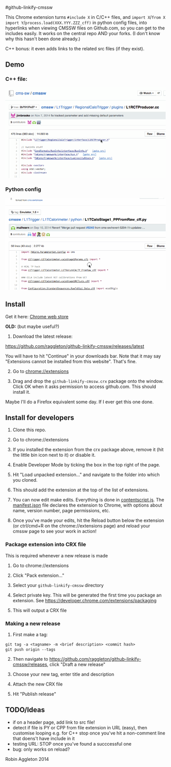 #github-linkify-cmssw

This Chrome extension turns `#include X` in C/C++ files, and `import X`/`from X import Y`/`process.load(XXX.YYY.ZZZ_cff)` in python config files, into hyperlinks when viewing CMSSW files on Github.com, so you can get to the includes easily. It works on the central repo AND your forks. (I don't know why this hasn't been done already.)

C++ bonus: it even adds links to the related src files (if they exist).

## Demo

### C++ file:
![Demo of c++ features](cpp.gif?raw=true)

### Python config
![Demo of python features](py.gif?raw=true)

## Install

Get it here: [Chrome web store](https://chrome.google.com/webstore/detail/github-linkify-for-cmssw/dfhloocknejlnadfgmkceikaaidgmndk)

**OLD:** (but maybe useful?)

1) Download the latest release:

https://github.com/raggleton/github-linkify-cmssw/releases/latest

You will have to hit "Continue" in your downloads bar. Note that it may say "Extensions cannot be installed from this website". That's fine.

2) Go to [chrome://extensions](chrome://extensions)

3) Drag and drop the `github-linkify-cmssw.crx` package onto the window. Click OK when it asks permission to access github.com. This should install it.

Maybe I'll do a Firefox equivalent some day. If I ever get this one done.

## Install for developers

1) Clone this repo.

2) Go to chrome://extensions

3) If you installed the extension from the crx package above, remove it (hit the little bin icon next to it) or disable it.

4) Enable Developer Mode by ticking the box in the top right of the page.

5) Hit "Load unpacked extension..." and navigate to the folder into which you cloned.

6) This should add the extension at the top of the list of extensions.

7) You can now edit make edits. Everything is done in [contentscript.js](contentscript.js). The [manifest.json](manifest.json) file declares the extension to Chrome, with options about name, version number, page permissions, etc.

8) Once you've made your edits, hit the Reload button below the extension (or ctrl/cmd+R on the chrome://extensions page) and reload your cmssw page to see your work in action!

### Package extension into CRX file

This is required whenever a new release is made

1) Go to chrome://extensions

2) Click "Pack extension..."

3) Select your ``github-linkify-cmssw`` directory

4) Select private key. This will be generated the first time you package an extension. See https://developer.chrome.com/extensions/packaging

5) This will output a CRX file

### Making a new release

1) First make a tag:

```
git tag -a <tagname> -m <brief description> <commit hash>
git push origin --tags
```

2) Then navigate to https://github.com/raggleton/github-linkify-cmssw/releases, click "Draft a new release"

3) Choose your new tag, enter title and description

4) Attach the new CRX file

5) Hit "Publish release"

## TODO/Ideas

- if on a header page, add link to src file!
- detect if file is PY or CPP from file extension in URL (easy), then customise looping e.g. for C++ stop once you've hit a non-comment line that doens't have include in it
- testing URL: STOP once you've found a succcessful one
- bug: only works on reload?

Robin Aggleton 2014
